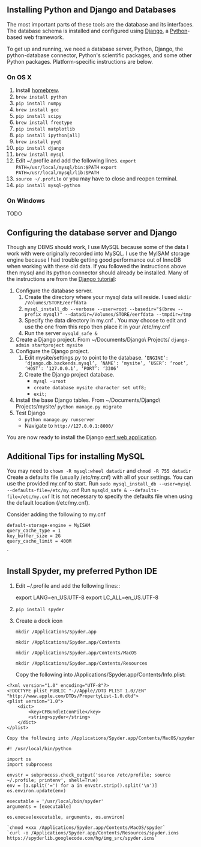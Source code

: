 ## Installing Python and Django and Databases

The most important parts of these tools are the database and its interfaces. The database schema is installed and configured using [Django](https://www.djangoproject.com/download/), a [Python](https://www.python.org/)-based web framework.

To get up and running, we need a database server, Python, Django, the python-database connector, Python's scientific packages, and some other Python packages. Platform-specific instructions are below.

### On OS X

1. Install [homebrew](http://brew.sh/).
2. `brew install python`
3. `pip install numpy`
4. `brew install gcc`
5. `pip install scipy`
6. `brew install freetype`
7. `pip install matplotlib`
8. `pip install ipython[all]`
9. `brew install pyqt`
10. `pip install django`
11. `brew install mysql`
12. Edit ~/.profile and add the following lines.
    `export PATH=/usr/local/mysql/bin:$PATH`
    `export PATH=/usr/local/mysql/lib:$PATH`
13. `source ~/.profile` or you may have to close and reopen terminal.
14. `pip install mysql-python`

### On Windows

TODO

## Configuring the database server and Django

Though any DBMS should work, I use MySQL because some of the data I work with were originally recorded into MySQL. I use the MyISAM storage engine because I had trouble getting good performance out of InnoDB when working with these old data. If you followed the instructions above then mysql and its python connector should already be installed.
Many of the instructions are from the [Django tutorial](https://docs.djangoproject.com/en/dev/intro/tutorial01/):

1. Configure the database server.
    1. Create the directory where your mysql data will reside. I used `mkdir /Volumes/STORE/eerfdata`
    2. `mysql_install_db --verbose --user=root --basedir="$(brew --prefix mysql)" --datadir=/Volumes/STORE/eerfdata --tmpdir=/tmp`
    3. Specify the data directory in my.cnf . You may choose to edit and use the one from this repo then place it in your /etc/my.cnf
    4. Run the server `mysqld_safe &`
2. Create a Django project. From ~/Documents/Django\ Projects/ `django-admin startproject mysite`
3. Configure the Django project.
    1. Edit mysite/settings.py to point to the database. `’ENGINE’: ‘django.db.backends.mysql’, ’NAME’: ‘mysite’, ’USER’: ‘root’, ‘HOST’: ’127.0.0.1’, ‘PORT’: ‘3306’`
    2. Create the Django project database.
        - `mysql -uroot`
        - `create database mysite character set utf8;`
        - `exit;`
4. Install the base Django tables. From ~/Documents/Django\ Projects/mysite/ `python manage.py migrate`
5. Test Django
    - `python manage.py runserver`
    - Navigate to `http://127.0.0.1:8000/`

You are now ready to install the Django [eerf web application](django-eerf/README.md).

## Additional Tips for installing MySQL

You may need to `chown -R mysql:wheel datadir` and `chmod -R 755 datadir`
Create a defaults file (usually /etc/my.cnf) with all of your settings. You can use the provided my.cnf to start.
Run `sudo mysql_install_db --user=mysql --defaults-file=/etc/my.cnf`
Run `mysqld_safe & --defaults-file=/etc/my.cnf`
It is not necessary to specify the defaults file when using the default location (/etc/my.cnf).

Consider adding the following to my.cnf
```
default-storage-engine = MyISAM
query_cache_type = 1
key_buffer_size = 2G
query_cache_limit = 400M
```
`

## Install Spyder, my preferred Python IDE

1. Edit ~/.profile and add the following lines::
    
    export LANG=en_US.UTF-8
    export LC_ALL=en_US.UTF-8

2. `pip install spyder`

3. Create a dock icon
    
    `mkdir /Applications/Spyder.app`
    
    `mkdir /Applications/Spyder.app/Contents`

    `mkdir /Applications/Spyder.app/Contents/MacOS`

    `mkdir /Applications/Spyder.app/Contents/Resources`
    
    Copy the following into /Applications/Spyder.app/Contents/Info.plist:

```
<?xml version="1.0" encoding="UTF-8"?>
<!DOCTYPE plist PUBLIC "-//Apple//DTD PLIST 1.0//EN" "http://www.apple.com/DTDs/PropertyList-1.0.dtd"> 
<plist version="1.0"> 
    <dict> 
        <key>CFBundleIconFile</key> 
        <string>spyder</string> 
    </dict> 
</plist> 
```

    Copy the following into /Applications/Spyder.app/Contents/MacOS/spyder
```
#! /usr/local/bin/python

import os
import subprocess

envstr = subprocess.check_output('source /etc/profile; source ~/.profile; printenv', shell=True)
env = [a.split('=') for a in envstr.strip().split('\n')]
os.environ.update(env)

executable = '/usr/local/bin/spyder'
arguments = [executable]

os.execve(executable, arguments, os.environ)
```

    `chmod +xxx /Applications/Spyder.app/Contents/MacOS/spyder`
    `curl -o /Applications/Spyder.app/Contents/Resources/spyder.icns https://spyderlib.googlecode.com/hg/img_src/spyder.icns`